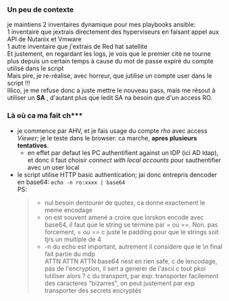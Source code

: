 ### Un peu de contexte
je maintiens 2 inventaires dynamique pour mes playbooks ansible:  
1 inventaire que jextrais directement des hyperviseurs en faisant appel aux API de Nutanix et Vmware  
1 autre inventaire que j'extrais de Red hat satellite   
Et justement, en regardant les logs, je vois que le premier cité ne tourne plus depuis un certain temps à cause du mot de passe expiré du compte utilisé dans le script  
Mais pire, je re-réalise, avec horreur, que jutilise un compte user dans le script !!!     
Illico, je me refuse donc a juste mettre le nouveau pass, mais me résout à utiliser un **SA** , d'autant plus que ledit SA na besoin que d'un access RO.  

### Là où ca ma fait ch***  
* je commence par AHV, et je fais usage du compte *rho* avec access *Viewer*; je le teste dans le browser: ca marche, **apres plusieurs tentatives**.
  * en effet par defaut les PC authentifient against un IDP (ici AD ldap), et donc il faut choisir *connect with local accounts* pour sauthentifier avec un user local  
* le script utilise HTTP basic authentication; jai donc entrepris dencoder en base64:
  `echo -n ro:xxxx | base64`  
  PS:
  > - nul besoin dentourer de quotes, ca donne exactement le meme encodage  
  > - on est souvent amené a croire que lorskon encode avec base64, il faut que le string se termine par = ou ==. Non. pas forcement, = ou == c juste le padding pour que le strings soit tjrs un multiple de 4  
  > - -n du echo est important, autrement il considere que le \n final fait partie du mdp  
  > ATTN ATTN ATTN base64 nest en rien safe, c de lencodage, pas de l'encryption, il sert a generer de l'ascii c tout
  > pkoi lutiliser alors ? c du transport, par exp: transporter facilement des caracteres "bizarres", on peut justement par exp transporter des secrets encryptés




